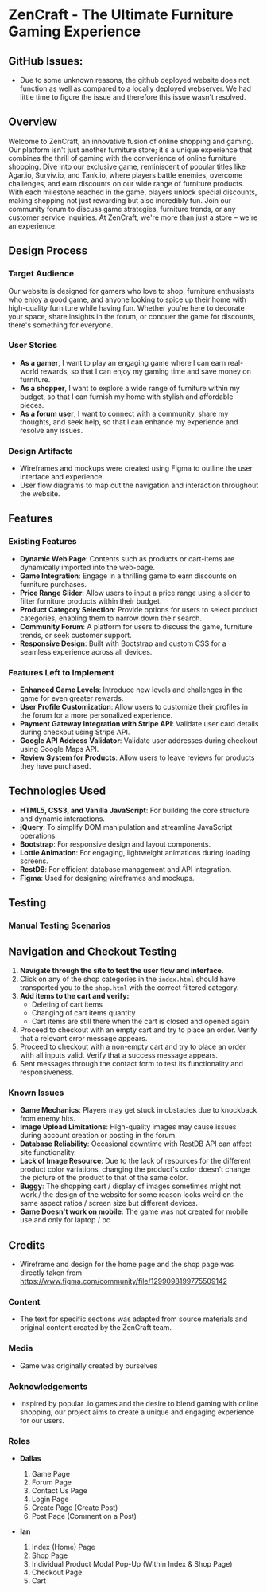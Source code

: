 # ZenCraft - The Ultimate Furniture Gaming Experience

## GitHub Issues: 
- Due to some unknown reasons, the github deployed website does not function as well as compared to a locally deployed webserver. We had little time to figure the issue and therefore this issue wasn't resolved.

## Overview

Welcome to ZenCraft, an innovative fusion of online shopping and gaming. Our platform isn't just another furniture store; it's a unique experience that combines the thrill of gaming with the convenience of online furniture shopping. Dive into our exclusive game, reminiscent of popular titles like Agar.io, Surviv.io, and Tank.io, where players battle enemies, overcome challenges, and earn discounts on our wide range of furniture products. With each milestone reached in the game, players unlock special discounts, making shopping not just rewarding but also incredibly fun. Join our community forum to discuss game strategies, furniture trends, or any customer service inquiries. At ZenCraft, we're more than just a store – we're an experience.

## Design Process

### Target Audience

Our website is designed for gamers who love to shop, furniture enthusiasts who enjoy a good game, and anyone looking to spice up their home with high-quality furniture while having fun. Whether you're here to decorate your space, share insights in the forum, or conquer the game for discounts, there's something for everyone.

### User Stories

- **As a gamer**, I want to play an engaging game where I can earn real-world rewards, so that I can enjoy my gaming time and save money on furniture.
- **As a shopper**, I want to explore a wide range of furniture within my budget, so that I can furnish my home with stylish and affordable pieces.
- **As a forum user**, I want to connect with a community, share my thoughts, and seek help, so that I can enhance my experience and resolve any issues.

### Design Artifacts

- Wireframes and mockups were created using Figma to outline the user interface and experience.
- User flow diagrams to map out the navigation and interaction throughout the website.

## Features

### Existing Features
- **Dynamic Web Page**: Contents such as products or cart-items are dynamically imported into the web-page.
- **Game Integration**: Engage in a thrilling game to earn discounts on furniture purchases.
- **Price Range Slider**: Allow users to input a price range using a slider to filter furniture products within their budget.
- **Product Category Selection**: Provide options for users to select product categories, enabling them to narrow down their search.
- **Community Forum**: A platform for users to discuss the game, furniture trends, or seek customer support.
- **Responsive Design**: Built with Bootstrap and custom CSS for a seamless experience across all devices.

### Features Left to Implement

- **Enhanced Game Levels**: Introduce new levels and challenges in the game for even greater rewards.
- **User Profile Customization**: Allow users to customize their profiles in the forum for a more personalized experience.
- **Payment Gateway Integration with Stripe API**: Validate user card details during checkout using Stripe API.
- **Google API Address Validator**: Validate user addresses during checkout using Google Maps API.
- **Review System for Products**: Allow users to leave reviews for products they have purchased.

## Technologies Used

- **HTML5, CSS3, and Vanilla JavaScript**: For building the core structure and dynamic interactions.
- **jQuery**: To simplify DOM manipulation and streamline JavaScript operations.
- **Bootstrap**: For responsive design and layout components.
- **Lottie Animation**: For engaging, lightweight animations during loading screens.
- **RestDB**: For efficient database management and API integration.
- **Figma**: Used for designing wireframes and mockups.

## Testing

### Manual Testing Scenarios

## Navigation and Checkout Testing

1. **Navigate through the site to test the user flow and interface.**
2. Click on any of the shop categories in the `index.html` should have transported you to the `shop.html` with the correct filtered category.
3. **Add items to the cart and verify:**
   - Deleting of cart items
   - Changing of cart items quantity
   - Cart items are still there when the cart is closed and opened again
4. Proceed to checkout with an empty cart and try to place an order. Verify that a relevant error message appears.
5. Proceed to checkout with a non-empty cart and try to place an order with all inputs valid. Verify that a success message appears.
6. Sent messages through the contact form to test its functionality and responsiveness.

### Known Issues

- **Game Mechanics**: Players may get stuck in obstacles due to knockback from enemy hits.
- **Image Upload Limitations**: High-quality images may cause issues during account creation or posting in the forum.
- **Database Reliability**: Occasional downtime with RestDB API can affect site functionality.
- **Lack of Image Resource**: Due to the lack of resources for the different product color variations, changing the product's color doesn't change the picture of the product to that of the same color.
- **Buggy**: The shopping cart / display of images sometimes might not work / the design of the website for some reason looks weird on the same aspect ratios / screen size but different devices.
- **Game Doesn't work on mobile**: The game was not created for mobile use and only for laptop / pc

## Credits
- Wireframe and design for the home page and the shop page was directly taken from https://www.figma.com/community/file/1299098199775509142

### Content

- The text for specific sections was adapted from source materials and original content created by the ZenCraft team.

### Media

- Game was originally created by ourselves

### Acknowledgements

- Inspired by popular .io games and the desire to blend gaming with online shopping, our project aims to create a unique and engaging experience for our users.

### Roles
- **Dallas**
   1. Game Page
   2. Forum Page
   3. Contact Us Page
   4. Login Page
   5. Create Page (Create Post)
   6. Post Page (Comment on a Post)

- **Ian**
   1. Index (Home) Page
   2. Shop Page
   3. Individual Product Modal Pop-Up (Within Index & Shop Page)
   4. Checkout Page
   5. Cart
